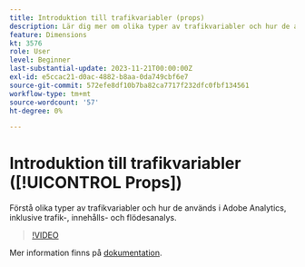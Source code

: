 ```yaml
---
title: Introduktion till trafikvariabler (props)
description: Lär dig mer om olika typer av trafikvariabler och hur de används i Adobe Analytics.
feature: Dimensions
kt: 3576
role: User
level: Beginner
last-substantial-update: 2023-11-21T00:00:00Z
exl-id: e5ccac21-d0ac-4882-b8aa-0da749cbf6e7
source-git-commit: 572efe8df10b7ba82ca7717f232dfc0fbf134561
workflow-type: tm+mt
source-wordcount: '57'
ht-degree: 0%

---
```


# Introduktion till trafikvariabler ([!UICONTROL Props])

Förstå olika typer av trafikvariabler och hur de används i Adobe Analytics, inklusive trafik-, innehålls- och flödesanalys.

>[!VIDEO](https://video.tv.adobe.com/v/28767/?quality=12&learn=on)

Mer information finns på [dokumentation](https://experienceleague.adobe.com/docs/analytics/components/dimensions/prop.html).
